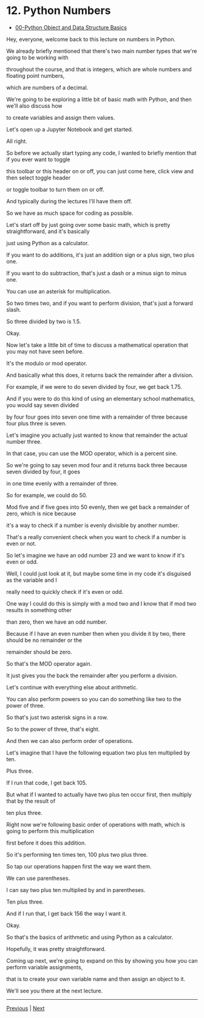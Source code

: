 # 12. Python Numbers

-   [00-Python Object and Data Structure Basics](https://docs.google.com/presentation/d/1lMiOnSVp1dbTOOLMXJXqDyUJz5-k7n-rVPgQtMj7wcA/edit#slide=id.g2586a91ea0_0_101)

Hey, everyone, welcome back to this lecture on numbers in Python.

We already briefly mentioned that there's two main number types that we're going to be working with

throughout the course, and that is integers, which are whole numbers and floating point numbers,

which are numbers of a decimal.

We're going to be exploring a little bit of basic math with Python, and then we'll also discuss how

to create variables and assign them values.

Let's open up a Jupyter Notebook and get started.

All right.

So before we actually start typing any code, I wanted to briefly mention that if you ever want to toggle

this toolbar or this header on or off, you can just come here, click view and then select toggle header

or toggle toolbar to turn them on or off.

And typically during the lectures I'll have them off.

So we have as much space for coding as possible.

Let's start off by just going over some basic math, which is pretty straightforward, and it's basically

just using Python as a calculator.

If you want to do additions, it's just an addition sign or a plus sign, two plus one.

If you want to do subtraction, that's just a dash or a minus sign to minus one.

You can use an asterisk for multiplication.

So two times two, and if you want to perform division, that's just a forward slash.

So three divided by two is 1.5.

Okay.

Now let's take a little bit of time to discuss a mathematical operation that you may not have seen before.

It's the modulo or mod operator.

And basically what this does, it returns back the remainder after a division.

For example, if we were to do seven divided by four, we get back 1.75.

And if you were to do this kind of using an elementary school mathematics, you would say seven divided

by four four goes into seven one time with a remainder of three because four plus three is seven.

Let's imagine you actually just wanted to know that remainder the actual number three.

In that case, you can use the MOD operator, which is a percent sine.

So we're going to say seven mod four and it returns back three because seven divided by four, it goes

in one time evenly with a remainder of three.

So for example, we could do 50.

Mod five and if five goes into 50 evenly, then we get back a remainder of zero, which is nice because

it's a way to check if a number is evenly divisible by another number.

That's a really convenient check when you want to check if a number is even or not.

So let's imagine we have an odd number 23 and we want to know if it's even or odd.

Well, I could just look at it, but maybe some time in my code it's disguised as the variable and I

really need to quickly check if it's even or odd.

One way I could do this is simply with a mod two and I know that if mod two results in something other

than zero, then we have an odd number.

Because if I have an even number then when you divide it by two, there should be no remainder or the

remainder should be zero.

So that's the MOD operator again.

It just gives you the back the remainder after you perform a division.

Let's continue with everything else about arithmetic.

You can also perform powers so you can do something like two to the power of three.

So that's just two asterisk signs in a row.

So to the power of three, that's eight.

And then we can also perform order of operations.

Let's imagine that I have the following equation two plus ten multiplied by ten.

Plus three.

If I run that code, I get back 105.

But what if I wanted to actually have two plus ten occur first, then multiply that by the result of

ten plus three.

Right now we're following basic order of operations with math, which is going to perform this multiplication

first before it does this addition.

So it's performing ten times ten, 100 plus two plus three.

So tap our operations happen first the way we want them.

We can use parentheses.

I can say two plus ten multiplied by and in parentheses.

Ten plus three.

And if I run that, I get back 156 the way I want it.

Okay.

So that's the basics of arithmetic and using Python as a calculator.

Hopefully, it was pretty straightforward.

Coming up next, we're going to expand on this by showing you how you can perform variable assignments,

that is to create your own variable name and then assign an object to it.

We'll see you there at the next lecture.




---
[Previous](./11_Introduction-to-Python-Data-Types.md) | [Next](.)
